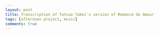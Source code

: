 ```yaml
---
layout: post
title: Transcription of Tatsuo Tabei's version of Romance de Amour
tags: [afternoon project, music]
comments: true
---
```


